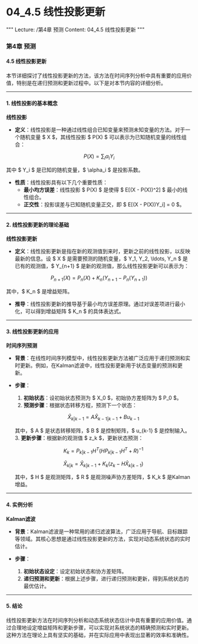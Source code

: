 # 04_4.5 线性投影更新

"""
Lecture: /第4章 预测
Content: 04_4.5 线性投影更新
"""

### 第4章 预测

#### 4.5 线性投影更新

本节详细探讨了线性投影更新的方法，该方法在时间序列分析中具有重要的应用价值，特别是在递归预测和更新过程中。以下是对本节内容的详细分析。

---

#### 1. 线性投影的基本概念

**线性投影**

- **定义**：线性投影是一种通过线性组合已知变量来预测未知变量的方法。对于一个随机变量 $ X $，其线性投影 $ P(X) $ 可以表示为已知随机变量的线性组合：

$$ P(X) = \sum_{i} \alpha_i Y_i $$

其中 $ Y_i $ 是已知的随机变量，$ \alpha_i $ 是投影系数。

- **性质**：线性投影具有以下几个重要性质：
  - **最小均方误差**：线性投影 $ P(X) $ 是使得 $ E[(X - P(X))^2] $ 最小的线性组合。
  - **正交性**：投影误差与已知随机变量正交，即 $ E[(X - P(X))Y_i] = 0 $。

---

#### 2. 线性投影更新的理论基础

**线性投影更新**

- **定义**：线性投影更新是指在新的观测值到来时，更新之前的线性投影，以反映最新的信息。设 $ X $ 是需要预测的随机变量，$ Y_1, Y_2, \ldots, Y_n $ 是已有的观测值，$ Y_{n+1} $ 是新的观测值，那么线性投影更新可以表示为：

$$ P_{n+1}(X) = P_n(X) + K_n(Y_{n+1} - P_n(Y_{n+1})) $$

其中，$ K_n $ 是增益矩阵。

- **推导**：线性投影更新的推导基于最小均方误差原理。通过对误差项进行最小化，可以得到增益矩阵 $ K_n $ 的具体表达式。

---

#### 3. 线性投影更新的应用

**时间序列预测**

- **背景**：在线性时间序列模型中，线性投影更新方法被广泛应用于递归预测和实时更新。例如，在Kalman滤波中，线性投影更新用于状态变量的预测和更新。

- **步骤**：
  1. **初始状态**：设初始状态预测为 $ X_0 $，初始协方差矩阵为 $ P_0 $。
  2. **预测步骤**：根据状态转移方程，预测下一个状态：

  $$ \hat{X}_{k|k-1} = A \hat{X}_{k-1|k-1} + B u_{k-1} $$

  其中，$ A $ 是状态转移矩阵，$ B $ 是控制矩阵，$ u_{k-1} $ 是控制输入。
  3. **更新步骤**：根据新的观测值 $ z_k $，更新状态预测：

  $$ K_k = P_{k|k-1} H^T (H P_{k|k-1} H^T + R)^{-1} $$

  $$ \hat{X}_{k|k} = \hat{X}_{k|k-1} + K_k (z_k - H \hat{X}_{k|k-1}) $$

  其中，$ H $ 是观测矩阵，$ R $ 是观测噪声协方差矩阵，$ K_k $ 是Kalman增益。

---

#### 4. 实例分析

**Kalman滤波**

- **背景**：Kalman滤波是一种常用的递归滤波算法，广泛应用于导航、目标跟踪等领域。其核心思想是通过线性投影更新的方法，实现对动态系统状态的实时估计。

- **步骤**：
  1. **初始状态设定**：设定初始状态和协方差矩阵。
  2. **递归预测和更新**：根据上述步骤，进行递归预测和更新，得到系统状态的最优估计。

---

#### 5. 结论

线性投影更新方法在时间序列分析和动态系统状态估计中具有重要的应用价值。通过合理地设定增益矩阵和更新步骤，可以实现对系统状态的精确预测和实时更新。这种方法在理论上具有坚实的基础，并在实际应用中表现出显著的效率和准确性。
